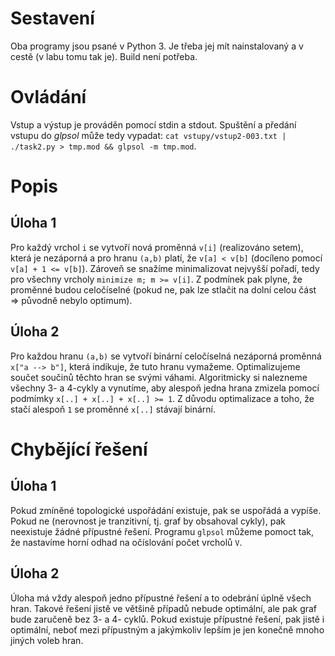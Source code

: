 # Sestavení
Oba programy jsou psané v Python 3. Je třeba jej mít nainstalovaný a v cestě (v labu tomu tak je). Build není potřeba.

# Ovládání
Vstup a výstup je prováděn pomocí stdin a stdout. Spuštění a předání vstupu do _glpsol_ může tedy vypadat: `cat vstupy/vstup2-003.txt | ./task2.py > tmp.mod && glpsol -m tmp.mod`.

# Popis
## Úloha 1
Pro každý vrchol `i` se vytvoří nová proměnná `v[i]` (realizováno setem), která je nezáporná a pro hranu `(a,b)` platí, že `v[a] < v[b]` (docíleno pomocí `v[a] + 1 <= v[b]`). Zároveň se snažíme minimalizovat nejvyšší pořadí, tedy pro všechny vrcholy `minimize m; m >= v[i]`. Z podmínek pak plyne, že proměnné budou celočíselné (pokud ne, pak lze stlačit na dolní celou část => původně nebylo optimum).

## Úloha 2
Pro každou hranu `(a,b)` se vytvoří binární celočíselná nezáporná proměnná `x["a --> b"]`, která indikuje, že tuto hranu vymažeme. Optimalizujeme součet součinů těchto hran se svými váhami. Algoritmicky si nalezneme všechny 3- a 4-cykly a vynutíme, aby alespoň jedna hrana zmizela pomocí podmímky `x[..] + x[..] + x[..] >= 1`. Z důvodu optimalizace a toho, že stačí alespoň `1` se proměnné `x[..]` stávají binární.

# Chybějící řešení
## Úloha 1
Pokud zmíněné topologické uspořádání existuje, pak se uspořádá a vypíše. Pokud ne (nerovnost je tranzitivní, tj. graf by obsahoval cykly), pak neexistuje žádné přípustné řešení. Programu `glpsol` můžeme pomoct tak, že nastavíme horní odhad na očíslování počet vrcholů `V`.

## Úloha 2
Úloha má vždy alespoň jedno přípustné řešení a to odebrání úplně všech hran. Takové řešení jistě ve většině případů nebude optimální, ale pak graf bude zaručeně bez 3- a 4- cyklů. Pokud existuje přípustné řešení, pak jistě i optimální, neboť mezi přípustným a jakýmkoliv lepším je jen konečně mnoho jiných voleb hran.